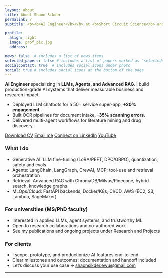 ```yaml
---
layout: about
title: About Shaon Sikder
permalink: /
subtitle: <b><b>AI Engineer</b></b> at <b>Short Circuit Science</b> and <b>Generative AI Course Instructor</b> at <a href="https://horizonsolutions.tech/">Horizon Solutions</a>

profile:
  align: right
  image: prof_pic.jpg
  address:  

news: false  # includes a list of news items
selected_papers: false # includes a list of papers marked as "selected={true}"
socialcontact: true  # includes social icons under photo
social: true # includes social icons at the bottom of the page
---
```


<!-- Google tag (gtag.js) -->
<script async src="https://www.googletagmanager.com/gtag/js?id=G-FZGCT9KEL3"></script>
<script>
  window.dataLayer = window.dataLayer || [];
  function gtag(){dataLayer.push(arguments);}
  gtag('js', new Date());

  gtag('config', 'G-FZGCT9KEL3');
</script>

<div class="mt-3 mb-4">
  <p><b>AI Engineer</b> specializing in <b>LLMs, Agents, and Advanced RAG</b>. I build production-grade AI systems that deliver measurable business and research impact.</p>
  <ul>
    <li>Deployed LLM chatbots for a 50+ service super-app, <b>+20% engagement</b>.</li>
    <li>Built OCR pipelines for document intake, <b>-35% scanning errors</b>.</li>
    <li>Delivered multi-agent workflows for literature mining and drug discovery.</li>
  </ul>
</div>

<div class="mb-4">
  <a class="btn btn-primary btn-lg mr-2" href="/assets/pdf/Shaon_Sikder___AI_Engineer.pdf" target="_blank"><i class="fas fa-file-download"></i> Download CV</a>
  <a class="btn btn-outline-primary btn-lg mr-2" href="mailto:shaonsikder.ewu@gmail.com"><i class="fas fa-envelope"></i> Email me</a>
  <a class="btn btn-success btn-lg mr-2" href="https://www.linkedin.com/in/shaon2221" target="_blank"><i class="fab fa-linkedin"></i> Connect on LinkedIn</a>
  <a class="btn btn-danger btn-lg" href="https://www.youtube.com/@DataDiscoveryBD" target="_blank"><i class="fab fa-youtube"></i> YouTube</a>
  
</div>

### What I do
- Generative AI: LLM fine-tuning (LoRA/PEFT, DPO/GRPO), quantization, safety and evals
- Agents: LangChain, LangGraph, CrewAI, MCP; tool-use and retrieval orchestration
- Retrieval: Advanced RAG with ChromaDB/Milvus/Pinecone, hybrid search, knowledge graphs
- MLOps/Cloud: FastAPI backends, Docker/K8s, CI/CD, AWS (EC2, S3, Lambda, SageMaker)

### For universities (MS/PhD faculty)
- Interested in applied LLMs, agent systems, and trustworthy ML
- Open to research collaborations and co-authored work
- See my publications and ongoing projects under Research and Projects

### For clients
- I scope, prototype, and productionize AI features end-to-end
- Clear milestones and outcomes; documentation and handoff included
- Let’s discuss your use case ➜ <a href="mailto:shaonsikder.ewu@gmail.com">shaonsikder.ewu@gmail.com</a>

<hr>
<span style="font-size:15px">
